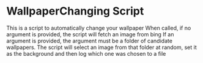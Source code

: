 # WallpaperChanging Script
This is a script to automatically change your wallpaper
When called, if no argument is provided, the script will fetch an image from bing
If an argument is provided, the argument must be a folder of candidate wallpapers. The script will select an image from that folder at random, set it as the background and then log which one was chosen to a file
